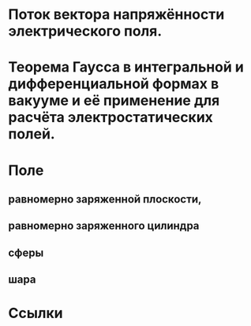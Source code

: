 # Поток вектора напряжённости электрического поля. 



# Теорема Гаусса в интегральной и дифференциальной формах в вакууме и её применение для расчёта электростатических полей. 


# Поле 

## равномерно заряженной плоскости, 

## равномерно заряженного цилиндра 

## сферы 

## шара

# Ссылки
